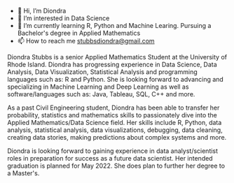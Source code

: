 - 👋 Hi, I’m Diondra
- 👀 I’m interested in Data Science
- 🌱 I’m currently learning R, Python and Machine Learing. Pursuing a Bachelor's degree in Applied Mathematics
- 📫 How to reach me stubbsdiondra@gmail.com

<!---
stubbsdiondra/stubbsdiondra is a ✨ special ✨ repository because its `README.md` (this file) appears on your GitHub profile.
You can click the Preview link to take a look at your changes.
--->


Diondra Stubbs is a senior Applied Mathematics Student at the University of Rhode Island. Diondra has progressing experience in Data Science, Data Analysis, Data Visualization, Statistical Analysis and programming languages such as: R and Python. She is looking forward to advancing and specializing in Machine Learning and Deep Learning as well as software/languages such as: Java, Tableau, SQL, C++ and more.

As a past Civil Engineering student, Diondra has been able to transfer her probability, statistics and mathematics skills to passionately dive into the Applied Mathematics/Data Science field. Her skills include R, Python, data analysis, statistical analysis, data visualizations, debugging, data cleaning, creating data stories, making predictions about complex systems and more.

Diondra is looking forward to gaining experience in data analyst/scientist roles in preparation for success as a future data scientist. Her intended graduation is planned for May 2022. She does plan to further her degree to a Master's. 
